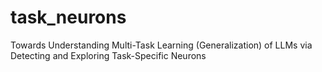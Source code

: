 # task_neurons
Towards Understanding Multi-Task Learning (Generalization) of LLMs via Detecting and Exploring Task-Specific Neurons
